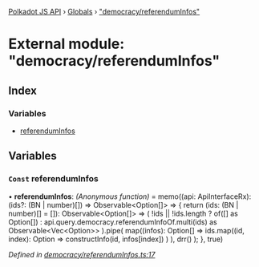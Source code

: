 [Polkadot JS API](../README.md) › [Globals](../globals.md) › ["democracy/referendumInfos"](_democracy_referenduminfos_.md)

# External module: "democracy/referendumInfos"

## Index

### Variables

* [referendumInfos](_democracy_referenduminfos_.md#const-referenduminfos)

## Variables

### `Const` referendumInfos

• **referendumInfos**: *(Anonymous function)* =  memo((api: ApiInterfaceRx): (ids?: (BN | number)[]) => Observable<Option<ReferendumInfoExtended>[]> => {
  return (ids: (BN | number)[] = []): Observable<Option<ReferendumInfoExtended>[]> =>
    (
      !ids || !ids.length
        ? of([] as Option<ReferendumInfo>[])
        : api.query.democracy.referendumInfoOf.multi(ids) as Observable<Vec<Option<ReferendumInfo>>>
    ).pipe(
      map((infos): Option<ReferendumInfoExtended>[] =>
        ids.map((id, index): Option<ReferendumInfoExtended> =>
          constructInfo(id, infos[index])
        )
      ),
      drr()
    );
}, true)

*Defined in [democracy/referendumInfos.ts:17](https://github.com/polkadot-js/api/blob/cba5710fec/packages/api-derive/src/democracy/referendumInfos.ts#L17)*
